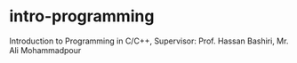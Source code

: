 # intro-programming
Introduction to Programming in C/C++, Supervisor: Prof. Hassan Bashiri, Mr. Ali Mohammadpour
